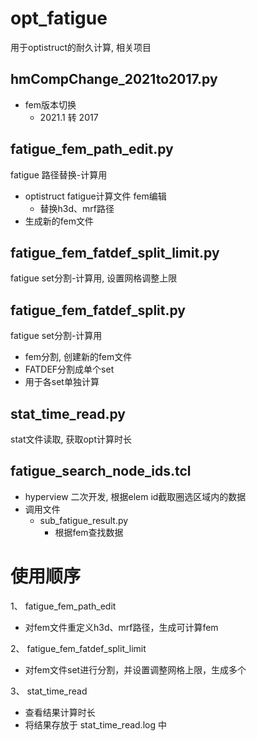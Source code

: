 # opt_fatigue
用于optistruct的耐久计算, 相关项目


## hmCompChange_2021to2017.py
+ fem版本切换
	+ 2021.1 转 2017


## fatigue_fem_path_edit.py
fatigue 路径替换-计算用

+ optistruct fatigue计算文件 fem编辑
	+ 替换h3d、mrf路径
+ 生成新的fem文件


## fatigue_fem_fatdef_split_limit.py
fatigue set分割-计算用, 设置网格调整上限



## fatigue_fem_fatdef_split.py
fatigue set分割-计算用

+ fem分割, 创建新的fem文件
+ FATDEF分割成单个set
+ 用于各set单独计算


## stat_time_read.py
stat文件读取, 获取opt计算时长


## fatigue_search_node_ids.tcl
+ hyperview 二次开发, 根据elem id截取圈选区域内的数据
+ 调用文件
	+ sub_fatigue_result.py
		+ 根据fem查找数据





# 使用顺序

1、 fatigue_fem_path_edit
+ 对fem文件重定义h3d、mrf路径，生成可计算fem

2、 fatigue_fem_fatdef_split_limit
+ 对fem文件set进行分割，并设置调整网格上限，生成多个

3、 stat_time_read
+ 查看结果计算时长
+ 将结果存放于 stat_time_read.log 中


